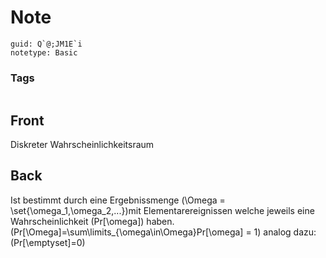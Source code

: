 # Note
```
guid: Q`@;JM1E`i
notetype: Basic
```

### Tags
```
```

## Front
Diskreter Wahrscheinlichkeitsraum

## Back
Ist bestimmt durch eine Ergebnissmenge \(\Omega = \set{\omega_1,\omega_2,...}\)mit Elementarereignissen welche jeweils eine Wahrscheinlichkeit \(Pr[\omega]\) haben.
\(Pr[\Omega]=\sum\limits_{\omega\in\Omega}Pr[\omega] = 1\)
analog dazu:
\(Pr[\emptyset]=0\)
